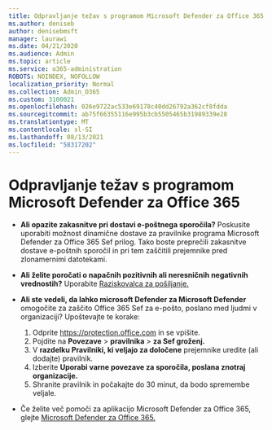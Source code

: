 ```yaml
---
title: Odpravljanje težav s programom Microsoft Defender za Office 365
ms.author: deniseb
author: denisebmsft
manager: laurawi
ms.date: 04/21/2020
ms.audience: Admin
ms.topic: article
ms.service: o365-administration
ROBOTS: NOINDEX, NOFOLLOW
localization_priority: Normal
ms.collection: Admin_O365
ms.custom: 3100021
ms.openlocfilehash: 026e9722ac533e69178c40dd26792a362cf8fdda
ms.sourcegitcommit: ab75f66355116e995b3cb5505465b31989339e28
ms.translationtype: MT
ms.contentlocale: sl-SI
ms.lasthandoff: 08/13/2021
ms.locfileid: "58317202"
---
```

# <a name="troubleshoot-issues-with-microsoft-defender-for-office-365"></a>Odpravljanje težav s programom Microsoft Defender za Office 365

- **Ali opazite zakasnitve pri dostavi e-poštnega sporočila?** Poskusite uporabiti možnost dinamične dostave za pravilnike programa Microsoft Defender za Office 365 Sef prilog. Tako boste preprečili zakasnitve dostave e-poštnih sporočil in pri tem zaščitili prejemnike pred zlonamernimi datotekami.
- **Ali želite poročati o napačnih pozitivnih ali neresničnih negativnih vrednostih?** Uporabite [Raziskovalca za pošiljanje.](https://protection.office.com/reportsubmission)
- **Ali ste vedeli, da lahko microsoft Defender za Microsoft Defender** omogočite za zaščito Office 365 Sef za e-pošto, poslano med ljudmi v organizaciji? Upoštevajte te korake:
    1. Odprite https://protection.office.com in se vpišite.
    2. Pojdite na **Povezave**  >  **pravilnika**  >  **za Sef groženj.**
    3. V **razdelku Pravilniki, ki veljajo za določene** prejemnike uredite (ali dodajte) pravilnik.
    4. Izberite **Uporabi varne povezave za sporočila, poslana znotraj organizacije.**
    5. Shranite pravilnik in počakajte do 30 minut, da bodo spremembe veljale.

- Če želite več pomoči za aplikacijo Microsoft Defender za Office 365, glejte [Microsoft Defender za Office 365.](https://docs.microsoft.com/microsoft-365/security/office-365-security/office-365-atp)